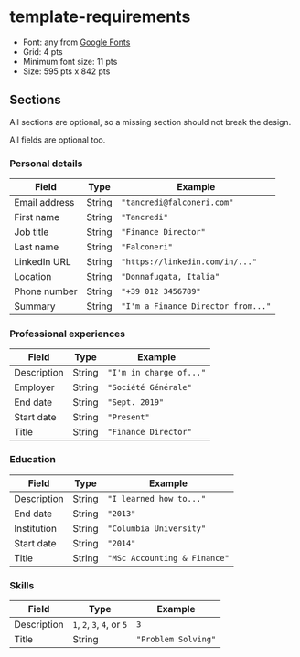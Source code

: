 # template-requirements

- Font: any from [Google Fonts](https://fonts.google.com/)
- Grid: 4 pts
- Minimum font size: 11 pts
- Size: 595 pts x 842 pts

## Sections

All sections are optional, so a missing section should not break the design.

All fields are optional too.

### Personal details

| Field         | Type   | Example                            |
| ------------- | ------ | ---------------------------------- |
| Email address | String | `"tancredi@falconeri.com"`         |
| First name    | String | `"Tancredi"`                       |
| Job title     | String | `"Finance Director"`               |
| Last name     | String | `"Falconeri"`                      |
| LinkedIn URL  | String | `"https://linkedin.com/in/..."`    |
| Location      | String | `"Donnafugata, Italia"`            |
| Phone number  | String | `"+39 012 3456789"`                |
| Summary       | String | `"I'm a Finance Director from..."` |

### Professional experiences

| Field       | Type   | Example                 |
| ----------- | ------ | ----------------------- |
| Description | String | `"I'm in charge of..."` |
| Employer    | String | `"Société Générale"`    |
| End date    | String | `"Sept. 2019"`          |
| Start date  | String | `"Present"`             |
| Title       | String | `"Finance Director"`    |

### Education

| Field       | Type   | Example                      |
| ----------- | ------ | ---------------------------- |
| Description | String | `"I learned how to..."`      |
| End date    | String | `"2013"`                     |
| Institution | String | `"Columbia University"`      |
| Start date  | String | `"2014"`                     |
| Title       | String | `"MSc Accounting & Finance"` |

### Skills

| Field       | Type                       | Example             |
| ----------- | -------------------------- | ------------------- |
| Description | `1`, `2`, `3`, `4`, or `5` | `3`                 |
| Title       | String                     | `"Problem Solving"` |

